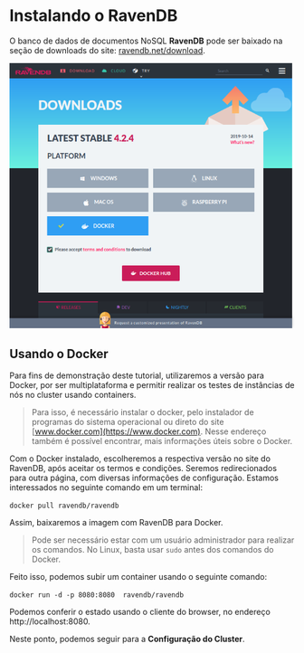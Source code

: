 # Instalando o RavenDB

O banco de dados de documentos NoSQL **RavenDB** pode ser baixado na seção de downloads do site: [ravendb.net/download](https://ravendb.net/download).

![página de downloads](https://github.com/AndersonGarrote/PMD/blob/master/Instala%C3%A7%C3%A3o/downloads_page.png?raw=true)

## Usando o Docker
Para fins de demonstração deste tutorial, utilizaremos a versão para Docker, por ser multiplataforma e permitir realizar os testes de instâncias de nós no cluster usando containers.

>Para isso, é necessário instalar o docker, pelo instalador de programas do sistema operacional ou direto do site [www.docker.com](https://www.docker.com). Nesse endereço também é possível encontrar, mais informações úteis sobre o Docker.

Com o Docker instalado, escolheremos a respectiva versão no site do RavenDB, após aceitar os termos e condições. Seremos redirecionados para outra página, com diversas informações de configuração.
Estamos interessados no seguinte comando em um terminal:

``
	docker pull ravendb/ravendb
``

Assim, baixaremos a imagem com RavenDB para Docker.
> Pode ser necessário estar com um usuário administrador para realizar os comandos. No Linux, basta usar `sudo`  antes dos comandos do Docker.

Feito isso, podemos subir um container usando o seguinte comando:

``
	docker run -d -p 8080:8080  ravendb/ravendb
``

Podemos conferir o estado usando o cliente do browser, no endereço http://localhost:8080. 



Neste ponto, podemos seguir para a **Configuração do Cluster**.

<!--stackedit_data:
eyJoaXN0b3J5IjpbLTExNDM1NzI3ODYsMTUwMjAwMzYzOCwxMz
EzNTg0ODc1LC0yNzE1OTExMjEsLTIwMDY4Nzg3MCw3MjY2ODg3
NzIsMzY0OTEzOTAzLDE1ODE3NTc5ODIsMTA2MzM1ODg3OSw5MD
IxOTIwMzVdfQ==
-->